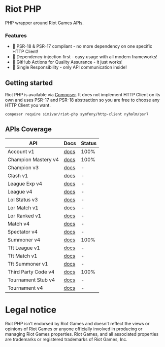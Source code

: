 # Riot PHP
PHP wrapper around Riot Games APIs. 

### Features
- 🎉 PSR-18 & PSR-17 compliant - no more dependency on one specific HTTP Client!
- 🎉 Dependency-injection first - easy usage with all modern frameworks! 
- 🎉 GitHub Actions for Quality Assurance - it just works!
- 🎉 Single Responsibility - only API communication inside!

## Getting started
Riot PHP is available via [Composer](https://getcomposer.org/). It does not implement HTTP Client on its own
and uses PSR-17 and PSR-18 abstraction so you are free to choose any HTTP Client you want. 

```
composer require simivar/riot-php symfony/http-client nyholm/psr7
```

## APIs Coverage
| API                  | Docs                                                              | Status | 
| -------------------- | ----------------------------------------------------------------- | ------ |
| Account v1           | [docs](https://developer.riotgames.com/apis#account-v1)           | 100%   |
| Champion Mastery v4  | [docs](https://developer.riotgames.com/apis#champion-mastery-v4)  | 100%   |
| Champion v3          | [docs](https://developer.riotgames.com/apis#champion-v3)          | -      |
| Clash v1             | [docs](https://developer.riotgames.com/apis#clash-v1)             | -      |
| League Exp v4        | [docs](https://developer.riotgames.com/apis#league-exp-v4)        | -      |
| League v4            | [docs](https://developer.riotgames.com/apis#league-v4)            | -      |
| Lol Status v3        | [docs](https://developer.riotgames.com/apis#lol-status-v3)        | -      |
| Lor Match v1         | [docs](https://developer.riotgames.com/apis#lor-match-v1)         | -      |
| Lor Ranked v1        | [docs](https://developer.riotgames.com/apis#lor-ranked-v1)        | -      |
| Match v4             | [docs](https://developer.riotgames.com/apis#match-v4)             | -      |
| Spectator v4         | [docs](https://developer.riotgames.com/apis#spectator-v4)         | -      |
| Summoner v4          | [docs](https://developer.riotgames.com/apis#summoner-v4)          | 100%   |
| Tft League v1        | [docs](https://developer.riotgames.com/apis#tft-league-v1)        | -      |
| Tft Match v1         | [docs](https://developer.riotgames.com/apis#tft-match-v1)         | -      |
| Tft Summoner v1      | [docs](https://developer.riotgames.com/apis#tft-summoner-v1)      | -      |
| Third Party Code v4  | [docs](https://developer.riotgames.com/apis#third-party-code-v4)  | 100%   |
| Tournament Stub v4   | [docs](https://developer.riotgames.com/apis#tournament-stub-v4)   | -      |
| Tournament v4        | [docs](https://developer.riotgames.com/apis#tournament-v4)        | -      |

# Legal notice
Riot PHP isn't endorsed by Riot Games and doesn't reflect the views or opinions of Riot Games or anyone officially 
involved in producing or managing Riot Games properties. Riot Games, and all associated properties are trademarks 
or registered trademarks of Riot Games, Inc.
